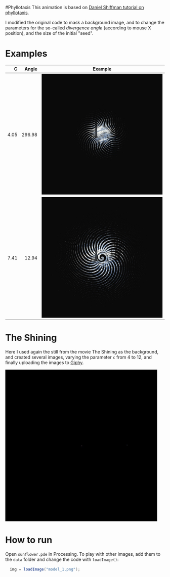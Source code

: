 #Phyllotaxis
This animation is based on [Daniel Shiffman tutorial on phyllotaxis](https://www.youtube.com/watch?v=KWoJgHFYWxY&feature=youtu.be). 

I modified the original code to mask a background image, and to change the parameters for the so-called _divergence angle_ (according to mouse X position), and the size of the initial "seed".

# Examples

| C | Angle | Example |
|----:|--:|--------|
|4.05|296.98|![example](./images/example1.jpg)|
|7.41|12.94|![example 2](./images/example2.jpg)|




# The Shining
Here I used again the still from the movie The Shining as the background, and created several images, varying the parameter `c` from 4 to 12, and finally uploading the images to [Giphy](https://giphy.com/).

![gif](./images/giphy.gif)


# How to run
Open `sunflower.pde` in Processing. To play with other images, add them to the `data` folder and change the code with `loadImage()`:
```java
  img = loadImage("model_1.png");
```

